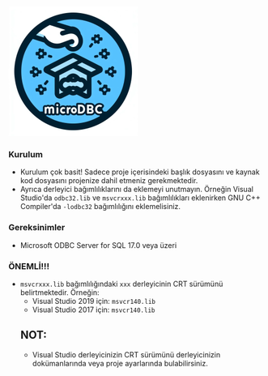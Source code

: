 ![logo](image.png)

### Kurulum
  * Kurulum çok basit! Sadece proje içerisindeki başlık dosyasını ve kaynak kod dosyasını projenize dahil etmeniz gerekmektedir.
  * Ayrıca derleyici bağımlılıklarını da eklemeyi unutmayın. Örneğin Visual Studio'da `odbc32.lib` ve `msvcrxxx.lib` bağımlılıkları eklenirken GNU C++ Compiler'da `-lodbc32` bağımlılığını eklemelisiniz.

### Gereksinimler
  * Microsoft ODBC Server for SQL 17.0 veya üzeri

### ÖNEMLİ!!!
  * `msvcrxxx.lib` bağımlılığındaki `xxx` derleyicinin CRT sürümünü belirtmektedir. Örneğin:
     * Visual Studio 2019 için: `msvcr140.lib`
     * Visual Studio 2017 için: `msvcr140.lib`
    ## NOT:
       * Visual Studio derleyicinizin CRT sürümünü derleyicinizin dokümanlarında veya proje ayarlarında bulabilirsiniz.
